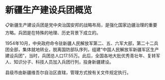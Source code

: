 # 新疆生产建设兵团概览  
📋新疆生产建设兵团是党中央治国安邦的战略布局，是强化国家边疆治理的重要方略。兵团是在特殊的地理、历史背景下成立的。  

1954年10月，中央政府命令驻新疆人民解放军第二、五、六军大部，第二十二兵团全部，集体就地转业，脱离国防部队序列，组建“中国人民解放军新疆军区生产建设兵团”，当时，兵团总人口17.55万。此后，全国各地大批优秀青壮年、复转军人、知识分子、科技人员加入兵团行列，投身新疆建设。  

县级市由新疆维吾尔自治区直辖，管理方式按有关文件规定执行。  
